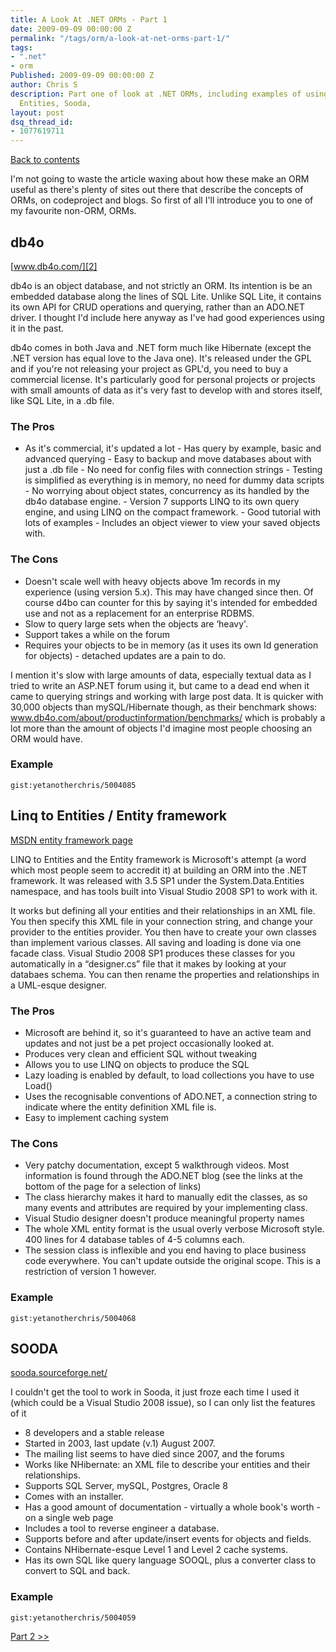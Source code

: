 ```yaml
---
title: A Look At .NET ORMs - Part 1
date: 2009-09-09 00:00:00 Z
permalink: "/tags/orm/a-look-at-net-orms-part-1/"
tags:
- ".net"
- orm
Published: 2009-09-09 00:00:00 Z
author: Chris S
description: Part one of look at .NET ORMs, including examples of using db4o, Linq to
  Entities, Sooda,
layout: post
dsq_thread_id:
- 1077619711
---
```


[Back to contents][1]

I'm not going to waste the article waxing about how these make an ORM useful as there's plenty of sites out there that describe the concepts of ORMs, on codeproject and blogs. So first of all I'll introduce you to one of my favourite non-ORM, ORMs. 

<!-- more-->

<a name="db4o"></a>

## db4o

[www.db4o.com/][2]

db4o is an object database, and not strictly an ORM. Its intention is be an embedded database along the lines of SQL Lite. Unlike SQL Lite, it contains its own API for CRUD operations and querying, rather than an ADO.NET driver. I thought I'd include here anyway as I've had good experiences using it in the past. 

db4o comes in both Java and .NET form much like Hibernate (except the .NET version has equal love to the Java one). It's released under the GPL and if you're not releasing your project as GPL'd, you need to buy a commercial license. It's particularly good for personal projects or projects with small amounts of data as it's very fast to develop with and stores itself, like SQL Lite, in a .db file. 

### The Pros

  * As it's commercial, it's updated a lot - Has query by example, basic and advanced querying - Easy to backup and move databases about with just a .db file - No need for config files with connection strings - Testing is simplified as everything is in memory, no need for dummy data scripts - No worrying about object states, concurrency as its handled by the db4o database engine. - Version 7 supports LINQ to its own query engine, and using LINQ on the compact framework. - Good tutorial with lots of examples - Includes an object viewer to view your saved objects with. 

### The Cons

  * Doesn't scale well with heavy objects above 1m records in my experience (using version 5.x). This may have changed since then. Of course d4bo can counter for this by saying it's intended for embedded use and not as a replacement for an enterprise RDBMS.
  * Slow to query large sets when the objects are &#8216;heavy'.
  * Support takes a while on the forum
  * Requires your objects to be in memory (as it uses its own Id generation for objects) - detached updates are a pain to do.

I mention it's slow with large amounts of data, especially textual data as I tried to write an ASP.NET forum using it, but came to a dead end when it came to querying strings and working with large post data. It is quicker with 30,000 objects than mySQL/Hibernate though, as their benchmark shows: www.db4o.com/about/productinformation/benchmarks/ which is probably a lot more than the amount of objects I'd imagine most people choosing an ORM would have. 

### Example

`gist:yetanotherchris/5004085`

<a name="linqtoentities"></a>

## Linq to Entities / Entity framework

[MSDN entity framework page][3]

LINQ to Entities and the Entity framework is Microsoft's attempt (a word which most people seem to accredit it) at building an ORM into the .NET framework. It was released with 3.5 SP1 under the System.Data.Entities namespace, and has tools built into Visual Studio 2008 SP1 to work with it. 

It works but defining all your entities and their relationships in an XML file. You then specify this XML file in your connection string, and change your provider to the entities provider. You then have to create your own classes than implement various classes. All saving and loading is done via one facade class. Visual Studio 2008 SP1 produces these classes for you automatically in a &#8220;designer.cs&#8221; file that it makes by looking at your databaes schema. You can then rename the properties and relationships in a UML-esque designer. 

### The Pros

  * Microsoft are behind it, so it's guaranteed to have an active team and updates and not just be a pet project occasionally looked at.
  * Produces very clean and efficient SQL without tweaking
  * Allows you to use LINQ on objects to produce the SQL
  * Lazy loading is enabled by default, to load collections you have to use Load()
  * Uses the recognisable conventions of ADO.NET, a connection string to indicate where the entity definition XML file is.
  * Easy to implement caching system

### The Cons

  * Very patchy documentation, except 5 walkthrough videos. Most information is found through the ADO.NET blog (see the links at the bottom of the page for a selection of links)
  * The class hierarchy makes it hard to manually edit the classes, as so many events and attributes are required by your implementing class.
  * Visual Studio designer doesn't produce meaningful property names
  * The whole XML entity format is the usual overly verbose Microsoft style. 400 lines for 4 database tables of 4-5 columns each.
  * The session class is inflexible and you end having to place business code everywhere. You can't update outside the original scope. This is a restriction of version 1 however.

### Example

`gist:yetanotherchris/5004068`

<a name="sooda"></a>

## SOODA

[sooda.sourceforge.net/][4]

I couldn't get the tool to work in Sooda, it just froze each time I used it (which could be a Visual Studio 2008 issue), so I can only list the features of it 

  * 8 developers and a stable release
  * Started in 2003, last update (v.1) August 2007.
  * The mailing list seems to have died since 2007, and the forums
  * Works like NHibernate: an XML file to describe your entities and their relationships.
  * Supports SQL Server, mySQL, Postgres, Oracle 8
  * Comes with an installer.
  * Has a good amount of documentation - virtually a whole book's worth - on a single web page
  * Includes a tool to reverse engineer a database.
  * Supports before and after update/insert events for objects and fields.
  * Contains NHibernate-esque Level 1 and Level 2 cache systems.
  * Has its own SQL like query language SOOQL, plus a converter class to convert to SQL and back.

### Example

`gist:yetanotherchris/5004059`

[Part 2 >>][5]

 [1]: /tags/orm/a-look-at-net-object-relational-mappers-orms/
 [2]: http://www.db4o.com/
 [3]: http://msdn.microsoft.com/en-us/library/aa697427(VS.80).aspx
 [4]: http://sooda.sourceforge.net/
 [5]: /tags/orm/a-look-at-net-orms-part-2/